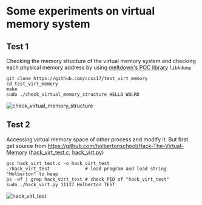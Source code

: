 # Some experiments on virtual memory system 

## Test 1

Checking the memory structure of the virtual memory system and checking each physical memory address by using [meltdown's POC library](https://github.com/IAIK/meltdown) `libkdump` 

```shell
git clone https://github.com/ccss17/test_virt_memory
cd test_virt_memory
make
sudo ./check_virtual_memory_structure HELLO WOLRD
```

![check_virtual_memory_structure](https://user-images.githubusercontent.com/16812446/72776196-a9af9f80-3c54-11ea-8318-44abf05e567b.PNG)


## Test 2

Accessing virtual memory space of other process and modify it. But first get source from https://github.com/holbertonschool/Hack-The-Virtual-Memory ([hack_virt_test.c](https://github.com/holbertonschool/Hack-The-Virtual-Memory/blob/master/00.%20C%20strings%20%26%20the%20proc%20filesystem/loop.c), [hack_virt.py](https://github.com/holbertonschool/Hack-The-Virtual-Memory/blob/master/01.%20Python%20bytes/read_write_heap.py))

```shell
gcc hack_virt_test.c -o hack_virt_test
./hack_virt_test             # load program and load string "Holberton" to heap
ps -ef | grep hack_virt_test # check PID of "hack_virt_test"
sudo ./hack_virt.py 11127 Holberton TEST
```

![hack_virt_test](https://user-images.githubusercontent.com/16812446/72776210-b03e1700-3c54-11ea-9e2d-24629826cbe7.gif)
